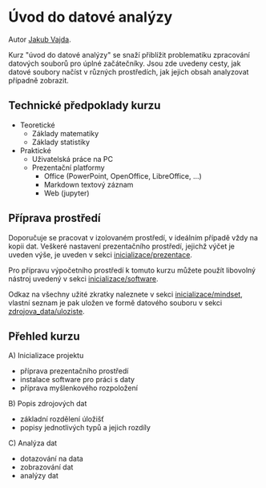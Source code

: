 # Úvod do datové analýzy

Autor [Jakub Vajda](http://kubow.cz).

Kurz "úvod do datové analýzy" se snaží přiblížit problematiku zpracování datových souborů pro úplné začátečníky. Jsou zde uvedeny cesty, jak datové soubory načíst v různých prostředích, jak jejich obsah analyzovat případně zobrazit.

## Technické předpoklady kurzu

- Teoretické
	- Základy matematiky
	- Základy statistiky
- Praktické
	- Uživatelská práce na PC
	- Prezentační platformy
		- Office (PowerPoint, OpenOffice, LibreOffice, ...)
        - Markdown textový záznam
		- Web (jupyter)

## Příprava prostředí

Doporučuje se pracovat v izolovaném prostředí, v ideálním případě vždy na kopii dat. Veškeré nastavení prezentačního prostředí, jejichž výčet je uveden výše, je uveden v sekci [inicializace/prezentace](1_inicializace/A_prezentace.md).

Pro přípravu výpočetního prostředí k tomuto kurzu můžete použít libovolný nástroj uvedený v sekci [inicializace/software](1_inicializace/B_software.md).

Odkaz na všechny užité zkratky naleznete v sekci [inicializace/mindset](1_inicializace/C_mindset.md), vlastní seznam je pak uložen ve formě datového souboru v sekci [zdrojova_data/uloziste](2_zdrojova_data/B_uloziste).


## Přehled kurzu

A) Inicializace projektu 
- příprava prezentačního prostředí
- instalace software pro práci s daty
- příprava myšlenkového rozpoložení 

B) Popis zdrojových dat
- základní rozdělení úložišť
- popisy jednotlivých typů a jejich rozdíly
    
C) Analýza dat
- dotazování na data
- zobrazování dat
- analýzy dat



```python

```
